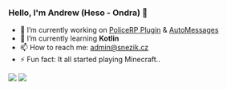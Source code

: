 ### Hello, I'm Andrew (Heso - Ondra) 👋

- 🔭 I’m currently working on [PoliceRP Plugin](https://github.com/czHeso/PoliceRP_Plugin) & [AutoMessages]([https://github.com/czHeso/PoliceRP_Plugin](https://github.com/czHeso/AutoMessages))
- 🌱 I’m currently learning **Kotlin**
- 📫 How to reach me: admin@snezik.cz
- ⚡ Fun fact: It all started playing Minecraft..

![](https://hit.yhype.me/github/profile?user_id=151180665)
![](https://komarev.com/ghpvc/?username=czheso&style=for-the-badge&color=red&base=100)
